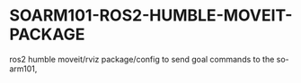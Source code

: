 # SOARM101-ROS2-HUMBLE-MOVEIT-PACKAGE
ros2 humble moveit/rviz package/config to send goal commands to the so-arm101, 
